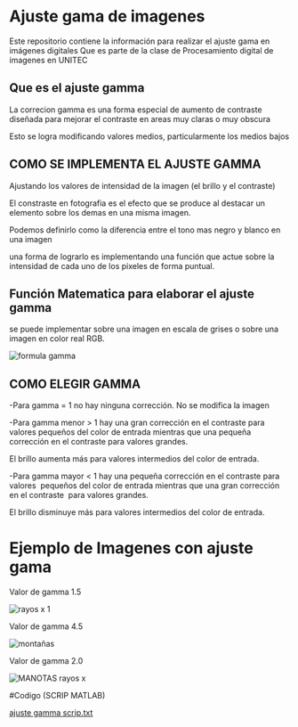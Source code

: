 # Ajuste gama de imagenes
Este repositorio contiene la información para realizar el ajuste gama en imágenes digitales
Que es parte de la clase de Procesamiento digital de imagenes en UNITEC

## Que es el ajuste gamma

La correcion gamma es una forma especial de aumento 
de contraste diseñada para mejorar el contraste en areas
muy claras o muy obscura

Esto se logra modificando valores medios, 
particularmente los medios bajos


## COMO SE IMPLEMENTA EL AJUSTE GAMMA

Ajustando los valores de intensidad de la imagen 
(el brillo y el contraste)

El constraste en fotografia es el efecto que se produce al destacar un elemento
sobre los demas en una misma imagen.

Podemos definirlo como la diferencia entre el tono mas negro 
y blanco en una imagen

una forma de lograrlo es implementando una función que actue sobre la intensidad de cada uno de los pixeles de forma puntual.


## Función Matematica para elaborar el ajuste gamma

se puede implementar sobre una imagen en escala 
de grises o sobre una imagen en color real RGB.

![formula gamma](https://user-images.githubusercontent.com/114626285/192912907-6b1ba01e-b082-46c1-9f7b-65cd44497334.jpg)



## COMO ELEGIR GAMMA

-Para gamma = 1 no hay ninguna corrección. No se modifica la imagen

-Para gamma menor > 1 hay una gran corrección en el contraste para valores 
pequeños del color de entrada mientras que una pequeña corrección en 
el contraste para valores grandes. 

El brillo aumenta más para valores intermedios del color de entrada.

-Para gamma  mayor < 1  hay una pequeña corrección en el contraste para valores 
pequeños del color de entrada  mientras que una gran corrección en el contraste 
para valores grandes. 

El brillo disminuye más para valores intermedios del color de entrada.




# Ejemplo de Imagenes con ajuste gama

Valor de gamma 1.5

![rayos x 1](https://user-images.githubusercontent.com/114626285/192912102-60a6bc02-0210-42b1-9f0a-4502d63dd7bd.jpg)


Valor de gamma 4.5

![montañas](https://user-images.githubusercontent.com/114626285/192912377-6e245d6f-469e-4c52-ae1e-d56319c59c09.jpg)


Valor de gamma 2.0

![MANOTAS rayos x](https://user-images.githubusercontent.com/114626285/192912661-4f36399a-3a3a-4434-a220-10d610dd9c8a.jpg)

#Codigo (SCRIP MATLAB)

[ajuste gamma scrip.txt](https://github.com/Fernand0Guzman/ajuste_gama_de_imagenes/files/9669799/ajuste.gamma.scrip.txt)
